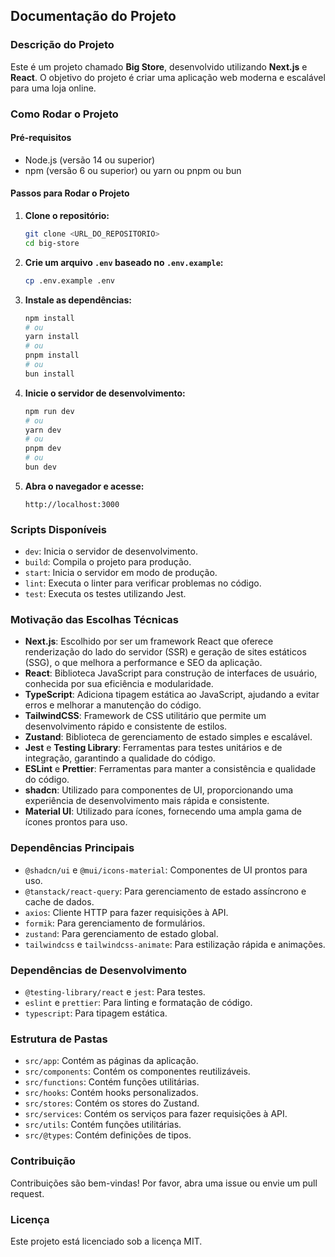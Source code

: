 ## Documentação do Projeto

### Descrição do Projeto

Este é um projeto chamado **Big Store**, desenvolvido utilizando **Next.js** e **React**. O objetivo do projeto é criar uma aplicação web moderna e escalável para uma loja online.

### Como Rodar o Projeto

#### Pré-requisitos

- Node.js (versão 14 ou superior)
- npm (versão 6 ou superior) ou yarn ou pnpm ou bun

#### Passos para Rodar o Projeto

1. **Clone o repositório:**

   ```bash
   git clone <URL_DO_REPOSITORIO>
   cd big-store
   ```

2. **Crie um arquivo `.env` baseado no `.env.example`:**

   ```bash
   cp .env.example .env
   ```

3. **Instale as dependências:**

   ```bash
   npm install
   # ou
   yarn install
   # ou
   pnpm install
   # ou
   bun install
   ```

4. **Inicie o servidor de desenvolvimento:**

   ```bash
   npm run dev
   # ou
   yarn dev
   # ou
   pnpm dev
   # ou
   bun dev
   ```

5. **Abra o navegador e acesse:**

   ```
   http://localhost:3000
   ```

### Scripts Disponíveis

- `dev`: Inicia o servidor de desenvolvimento.
- `build`: Compila o projeto para produção.
- `start`: Inicia o servidor em modo de produção.
- `lint`: Executa o linter para verificar problemas no código.
- `test`: Executa os testes utilizando Jest.

### Motivação das Escolhas Técnicas

- **Next.js**: Escolhido por ser um framework React que oferece renderização do lado do servidor (SSR) e geração de sites estáticos (SSG), o que melhora a performance e SEO da aplicação.
- **React**: Biblioteca JavaScript para construção de interfaces de usuário, conhecida por sua eficiência e modularidade.
- **TypeScript**: Adiciona tipagem estática ao JavaScript, ajudando a evitar erros e melhorar a manutenção do código.
- **TailwindCSS**: Framework de CSS utilitário que permite um desenvolvimento rápido e consistente de estilos.
- **Zustand**: Biblioteca de gerenciamento de estado simples e escalável.
- **Jest** e **Testing Library**: Ferramentas para testes unitários e de integração, garantindo a qualidade do código.
- **ESLint** e **Prettier**: Ferramentas para manter a consistência e qualidade do código.
- **shadcn**: Utilizado para componentes de UI, proporcionando uma experiência de desenvolvimento mais rápida e consistente.
- **Material UI**: Utilizado para ícones, fornecendo uma ampla gama de ícones prontos para uso.

### Dependências Principais

- `@shadcn/ui` e `@mui/icons-material`: Componentes de UI prontos para uso.
- `@tanstack/react-query`: Para gerenciamento de estado assíncrono e cache de dados.
- `axios`: Cliente HTTP para fazer requisições à API.
- `formik`: Para gerenciamento de formulários.
- `zustand`: Para gerenciamento de estado global.
- `tailwindcss` e `tailwindcss-animate`: Para estilização rápida e animações.

### Dependências de Desenvolvimento

- `@testing-library/react` e `jest`: Para testes.
- `eslint` e `prettier`: Para linting e formatação de código.
- `typescript`: Para tipagem estática.

### Estrutura de Pastas

- `src/app`: Contém as páginas da aplicação.
- `src/components`: Contém os componentes reutilizáveis.
- `src/functions`: Contém funções utilitárias.
- `src/hooks`: Contém hooks personalizados.
- `src/stores`: Contém os stores do Zustand.
- `src/services`: Contém os serviços para fazer requisições à API.
- `src/utils`: Contém funções utilitárias.
- `src/@types`: Contém definições de tipos.

### Contribuição

Contribuições são bem-vindas! Por favor, abra uma issue ou envie um pull request.

### Licença

Este projeto está licenciado sob a licença MIT.
